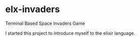 # elx-invaders

Terminal Based Space Invaders Game 

I started this project to introduce myself to the elixir language.

